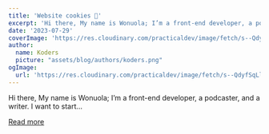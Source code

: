 ```yaml
---
title: 'Website cookies 🍪'
excerpt: 'Hi there, My name is Wonuola; I’m a front-end developer, a podcaster, and a writer. I want to start...'
date: '2023-07-29'
coverImage: 'https://res.cloudinary.com/practicaldev/image/fetch/s--QdyfSqLl--/c_imagga_scale,f_auto,fl_progressive,h_420,q_auto,w_1000/https://dev-to-uploads.s3.amazonaws.com/uploads/articles/27yfp02lmrkmkptywl5g.png'
author:
  name: Koders
  picture: "assets/blog/authors/koders.png"
ogImage:
  url: 'https://res.cloudinary.com/practicaldev/image/fetch/s--QdyfSqLl--/c_imagga_scale,f_auto,fl_progressive,h_420,q_auto,w_1000/https://dev-to-uploads.s3.amazonaws.com/uploads/articles/27yfp02lmrkmkptywl5g.png'
---
```


Hi there, My name is Wonuola; I’m a front-end developer, a podcaster, and a writer. I want to start...

[Read more](https://dev.to/wonuola_w/website-cookies-3l2g)
